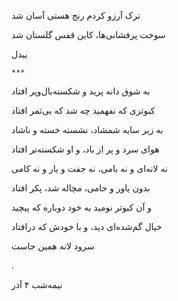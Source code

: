 <!-- 
.. title: کبوتر
.. slug: kabootar
.. date: 2017-12-08 14:50:45 UTC
.. tags: غزل
.. category: 
.. link: 
.. description: 
.. type: text
-->

ترک آرزو کردم رنج هستی آسان شد

سوخت پرفشانی‌ها، کاین قفس گلستان شد

بیدل

`***`

به شوق دانه پرید و شکسته‌بال‌وپر افتاد

کبوتری که نفهمید چه شد که بی‌ثمر افتاد

به زیر سایه شمشاد، نشسته خسته و ناشاد

هوای سرد و پر از باد، و او شکسته‌تر افتاد

نه لانه‌ای و نه بامی، نه جفت و یار و نه کامی

بدون یاور و حامی، مچاله شد، پکر افتاد

و آن کبوتر نومید به خود دوباره که پیچید

خیال گم‌شده‌ای دید، و با خودش که درافتاد

سرود لانه همین جاست

.

نیمه‌شب ۴ آذر